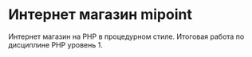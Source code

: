 # Интернет магазин mipoint
Интернет магазин на PHP в процедурном стиле. Итоговая работа по дисциплине PHP уровень 1.
